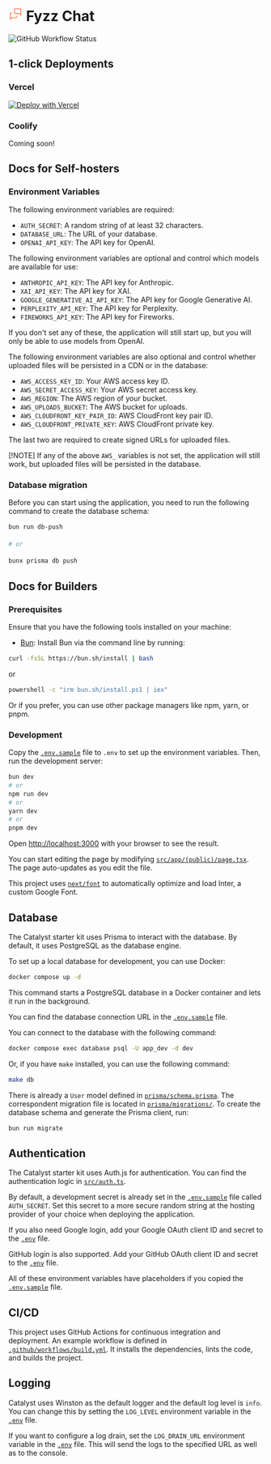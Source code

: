 # <img src="src/app/icon.svg" alt="Fyzz Chat" width="28" height="28" /> Fyzz Chat

![GitHub Workflow Status](https://github.com/Fyzz-Chat/fyzz-chat/actions/workflows/prod.yml/badge.svg)

## 1-click Deployments

### Vercel

[![Deploy with Vercel](https://vercel.com/button)](https://vercel.com/new/clone?repository-url=https%3A%2F%2Fgithub.com%2FFyzz-Chat%2Ffyzz-chat&env=AUTH_SECRET,DATABASE_URL,OPENAI_API_KEY&envDescription=Set%20an%20auth%20secret%20to%20be%20used%20with%20Auth.js%20(at%20least%2032%20characters%20long%20random%20string)%2C%20and%20your%20database%20URL.&project-name=fyzz-chat&repository-name=fyzz-chat)

### Coolify

Coming soon!

## Docs for Self-hosters

### Environment Variables

The following environment variables are required:

- `AUTH_SECRET`: A random string of at least 32 characters.
- `DATABASE_URL`: The URL of your database.
- `OPENAI_API_KEY`: The API key for OpenAI.

The following environment variables are optional and control which models are available for use:

- `ANTHROPIC_API_KEY`: The API key for Anthropic.
- `XAI_API_KEY`: The API key for XAI.
- `GOOGLE_GENERATIVE_AI_API_KEY`: The API key for Google Generative AI.
- `PERPLEXITY_API_KEY`: The API key for Perplexity.
- `FIREWORKS_API_KEY`: The API key for Fireworks.

If you don't set any of these, the application will still start up, but you will only be able to use models from OpenAI.

The following environment variables are also optional and control whether uploaded files will be persisted in a CDN or in the database:

- `AWS_ACCESS_KEY_ID`: Your AWS access key ID.
- `AWS_SECRET_ACCESS_KEY`: Your AWS secret access key.
- `AWS_REGION`: The AWS region of your bucket.
- `AWS_UPLOADS_BUCKET`: The AWS bucket for uploads.
- `AWS_CLOUDFRONT_KEY_PAIR_ID`: AWS CloudFront key pair ID.
- `AWS_CLOUDFRONT_PRIVATE_KEY`: AWS CloudFront private key.

The last two are required to create signed URLs for uploaded files.

[!NOTE]
If any of the above `AWS_` variables is not set, the application will still work, but uploaded files will be persisted in the database.

### Database migration

Before you can start using the application, you need to run the following command to create the database schema:

```bash
bun run db-push

# or

bunx prisma db push
```


## Docs for Builders

### Prerequisites

Ensure that you have the following tools installed on your machine:

- [Bun](https://bun.sh): Install Bun via the command line by running:

```bash
curl -fsSL https://bun.sh/install | bash
```

or

```bash
powershell -c "irm bun.sh/install.ps1 | iex"
```

Or if you prefer, you can use other package managers like npm, yarn, or pnpm.

### Development

Copy the [`.env.sample`](.env.sample) file to `.env` to set up the environment variables. Then, run the development server:

```bash
bun dev
# or
npm run dev
# or
yarn dev
# or
pnpm dev
```

Open [http://localhost:3000](http://localhost:3000) with your browser to see the result.

You can start editing the page by modifying [`src/app/(public)/page.tsx`](<src/app/(public)/page.tsx>). The page auto-updates as you edit the file.

This project uses [`next/font`](https://nextjs.org/docs/basic-features/font-optimization) to automatically optimize and load Inter, a custom Google Font.

## Database

The Catalyst starter kit uses Prisma to interact with the database. By default, it uses PostgreSQL as the database engine.

To set up a local database for development, you can use Docker:

```bash
docker compose up -d
```

This command starts a PostgreSQL database in a Docker container and lets it run in the background.

You can find the database connection URL in the [`.env.sample`](.env.sample?plain=1#L38) file.

You can connect to the database with the following command:

```bash
docker compose exec database psql -U app_dev -d dev
```

Or, if you have `make` installed, you can use the following command:

```bash
make db
```

There is already a `User` model defined in [`prisma/schema.prisma`](prisma/schema.prisma). The correspondent migration file is located in [`prisma/migrations/`](prisma/migrations/). To create the database schema and generate the Prisma client, run:

```bash
bun run migrate
```

## Authentication

The Catalyst starter kit uses Auth.js for authentication. You can find the authentication logic in [`src/auth.ts`](src/auth.ts).

By default, a development secret is already set in the [`.env.sample`](.env.sample?plain=1#L26) file called `AUTH_SECRET`. Set this secret to a more secure random string at the hosting provider of your choice when deploying the application.

If you also need Google login, add your Google OAuth client ID and secret to the [`.env`](.env.sample?plain=1#L29) file.

GitHub login is also supported. Add your GitHub OAuth client ID and secret to the [`.env`](.env.sample?plain=1#L27) file.

All of these environment variables have placeholders if you copied the [`.env.sample`](.env.sample) file.

## CI/CD

This project uses GitHub Actions for continuous integration and deployment. An example workflow is defined in [`.github/workflows/build.yml`](.github/workflows/build.yml).
It installs the dependencies, lints the code, and builds the project.

## Logging

Catalyst uses Winston as the default logger and the default log level is `info`. You can change this by setting the `LOG_LEVEL` environment variable in the [`.env`](.env.sample?plain=1#L22) file.

If you want to configure a log drain, set the `LOG_DRAIN_URL` environment variable in the [`.env`](.env.sample?plain=1#L23) file. This will send the logs to the specified URL as well as to the console.

